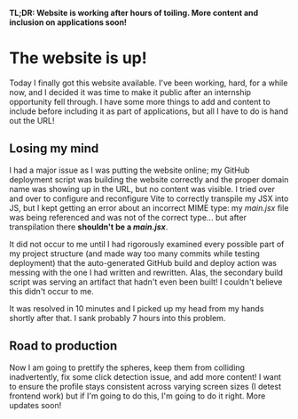 **TL;DR: Website is working after hours of toiling. More content and inclusion on applications soon!**

# The website is up!
Today I finally got this website available. I've been working, hard, for a while now, and I decided it was time to make it public after an internship opportunity fell through. I have some more things to add and content to include before including it as part of applications, but all I have to do is hand out the URL! 

## Losing my mind
I had a major issue as I was putting the website online; my GitHub deployment script was building the website correctly and the proper domain name was showing up in the URL, but no content was visible. I tried over and over to configure and reconfigure Vite to correctly transpile my JSX into JS, but I kept getting an error about an incorrect MIME type: my *main.jsx* file was being referenced and was not of the correct type... but after transpilation there **shouldn't be a *main.jsx***. 

It did not occur to me until I had rigorously examined every possible part of my project structure (and made way too many commits while testing deployment) that the auto-generated GitHub build and deploy action was messing with the one I had written and rewritten. Alas, the secondary build script was serving an artifact that hadn't even been built! I couldn't believe this didn't occur to me. 

It was resolved in 10 minutes and I picked up my head from my hands shortly after that. I sank probably 7 hours into this problem.

## Road to production
Now I am going to prettify the spheres, keep them from colliding inadvertently, fix some click detection issue, and add more content! I want to ensure the profile stays consistent across varying screen sizes (I detest frontend work) but if I'm going to do this, I'm going to do it right. More updates soon!